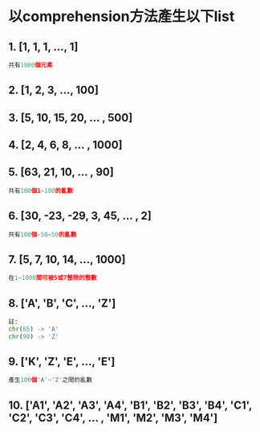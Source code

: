 # 以comprehension方法產生以下list

## 1. [1, 1, 1, ..., 1]
``` python
共有1000個元素
```

## 2. [1, 2, 3, ..., 100]

## 3. [5, 10, 15, 20, ... , 500]

## 4. [2, 4, 6, 8, ... , 1000]

## 5. [63, 21, 10, ... , 90]
``` python
共有100個1~100的亂數
```

## 6. [30, -23, -29, 3, 45, ... , 2] 
``` python
共有100個-50~50的亂數
```

## 7. [5, 7, 10, 14, ..., 1000] 
``` python
在1~1000間可被5或7整除的整數
```

## 8. ['A', 'B', 'C', ..., 'Z']
``` python
註:
chr(65) -> 'A'
chr(90) -> 'Z'
```

## 9. ['K', 'Z', 'E', ..., 'E']
``` python
產生100個'A'~'Z'之間的亂數
```

## 10. ['A1', 'A2', 'A3', 'A4', 'B1', 'B2', 'B3', 'B4', 'C1', 'C2', 'C3', 'C4', ... , 'M1', 'M2', 'M3', 'M4']
